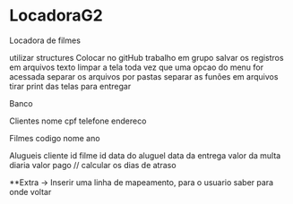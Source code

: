 # LocadoraG2

Locadora de filmes

utilizar structures
Colocar no gitHub
trabalho em grupo
salvar os registros em arquivos texto
limpar a tela toda vez que uma opcao do menu for acessada
separar os arquivos por pastas
separar as funões em arquivos
tirar print das telas para entregar


Banco

Clientes
	nome
	cpf
	telefone
	endereco

Filmes
	codigo
	nome
	ano
	
Alugueis
	cliente id
	filme id
	data do aluguel
	data da entrega
	valor da multa diaria
	valor pago
	// calcular os dias de atraso


**Extra -> Inserir uma linha de mapeamento, para o usuario saber para onde voltar 
